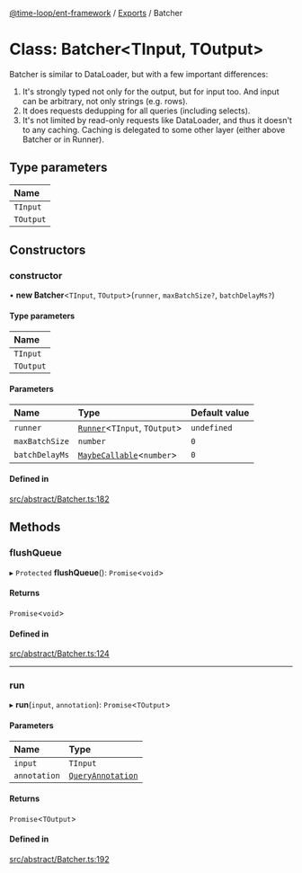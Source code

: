 [@time-loop/ent-framework](../README.md) / [Exports](../modules.md) / Batcher

# Class: Batcher<TInput, TOutput\>

Batcher is similar to DataLoader, but with a few important differences:
1. It's strongly typed not only for the output, but for input too. And input
   can be arbitrary, not only strings (e.g. rows).
2. It does requests dedupping for all queries (including selects).
3. It's not limited by read-only requests like DataLoader, and thus it
   doesn't to any caching. Caching is delegated to some other layer (either
   above Batcher or in Runner).

## Type parameters

| Name |
| :------ |
| `TInput` |
| `TOutput` |

## Constructors

### constructor

• **new Batcher**<`TInput`, `TOutput`\>(`runner`, `maxBatchSize?`, `batchDelayMs?`)

#### Type parameters

| Name |
| :------ |
| `TInput` |
| `TOutput` |

#### Parameters

| Name | Type | Default value |
| :------ | :------ | :------ |
| `runner` | [`Runner`](Runner.md)<`TInput`, `TOutput`\> | `undefined` |
| `maxBatchSize` | `number` | `0` |
| `batchDelayMs` | [`MaybeCallable`](../modules.md#maybecallable)<`number`\> | `0` |

#### Defined in

[src/abstract/Batcher.ts:182](https://github.com/clickup/rest-client/blob/master/src/abstract/Batcher.ts#L182)

## Methods

### flushQueue

▸ `Protected` **flushQueue**(): `Promise`<`void`\>

#### Returns

`Promise`<`void`\>

#### Defined in

[src/abstract/Batcher.ts:124](https://github.com/clickup/rest-client/blob/master/src/abstract/Batcher.ts#L124)

___

### run

▸ **run**(`input`, `annotation`): `Promise`<`TOutput`\>

#### Parameters

| Name | Type |
| :------ | :------ |
| `input` | `TInput` |
| `annotation` | [`QueryAnnotation`](../interfaces/QueryAnnotation.md) |

#### Returns

`Promise`<`TOutput`\>

#### Defined in

[src/abstract/Batcher.ts:192](https://github.com/clickup/rest-client/blob/master/src/abstract/Batcher.ts#L192)
